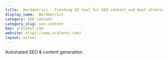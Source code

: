 ```yaml
---
title:  Wordmetrics - Trending AI tool for SEO content and best alternatives
display_name:  Wordmetrics
category: SEO content
category_slug: seo-content
key: scalenut_com
website: https://www.scalenut.com/
layout: aitool
---
```


Automated SEO & content generation.
